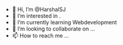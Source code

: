 - 👋 Hi, I’m @HarshalSJ
- 👀 I’m interested in .
- 🌱 I’m currently learning Webdevelopment
- 💞️ I’m looking to collaborate on ...
- 📫 How to reach me ...

<!---
HarshalSJ/HarshalSJ is a ✨ special ✨ repository because its `README.md` (this file) appears on your GitHub profile.
You can click the Preview link to take a look at your changes.
--->
